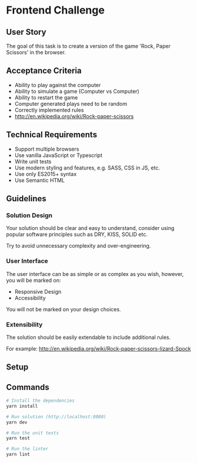 # Frontend Challenge

## User Story
The goal of this task is to create a version of the game 'Rock, Paper Scissors' in the browser.

## Acceptance Criteria
- Ability to play against the computer
- Ability to simulate a game (Computer vs Computer)
- Ability to restart the game
- Computer generated plays need to be random
- Correctly implemented rules
- http://en.wikipedia.org/wiki/Rock-paper-scissors

## Technical Requirements

- Support multiple browsers
- Use vanilla JavaScript or Typescript
- Write unit tests
- Use modern styling and features, e.g. SASS, CSS in JS, etc.
- Use only ES2015+ syntax
- Use Semantic HTML

## Guidelines

### Solution Design
Your solution should be clear and easy to understand, consider using popular software principles such as DRY, KISS, SOLID etc.

Try to avoid unnecessary complexity and over-engineering.

### User Interface
The user interface can be as simple or as complex as you wish, however, you will be marked on:

- Responsive Design
- Accessibility

You will not be marked on your design choices.

### Extensibility
The solution should be easily extendable to include additional rules.

For example:
http://en.wikipedia.org/wiki/Rock-paper-scissors-lizard-Spock

## Setup

## Commands
``` bash
# Install the dependencies
yarn install

# Run solution (http://localhost:8080)
yarn dev

# Run the unit tests
yarn test

# Run the linter
yarn lint
```
